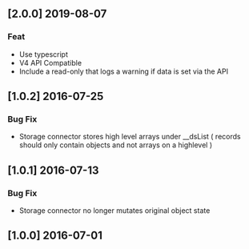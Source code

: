 ## [2.0.0] 2019-08-07
  
### Feat

- Use typescript
- V4 API Compatible
- Include a read-only that logs a warning if data is set via the API

## [1.0.2] 2016-07-25

### Bug Fix

- Storage connector stores high level arrays under __dsList ( records should only contain objects and not arrays on a highlevel )

## [1.0.1] 2016-07-13

### Bug Fix

- Storage connector no longer mutates original object state

## [1.0.0] 2016-07-01

